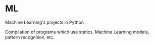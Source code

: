 # ML
Machine Learning's projects in Python 

Compilation of programs which use statics, Machine Learning models, pattern recognition, etc.

